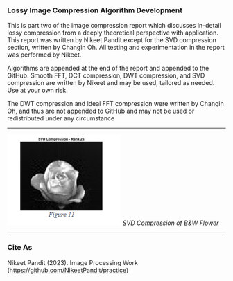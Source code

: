 ### Lossy Image Compression Algorithm Development
This is part two of the image compression report which discusses in-detail lossy compression from a deeply theoretical perspective with application. This report was written by Nikeet Pandit except for the SVD compression section, written by Changin Oh. All testing and experimentation in the report was performed by Nikeet. 

Algorithms are appended at the end of the report and appended to the GitHub. Smooth FFT, DCT compression, DWT compression, and SVD compression are written by Nikeet and may be used, tailored as needed. Use at your own risk. 

The DWT compression and ideal FFT compression were written by Changin Oh, and thus are not appended to GitHub and may not be used or redistributed under any circumstance

--------------------------------------------
![This is an image](https://github.com/NikeetPandit/projects/blob/main/Lossy%20Image%20Compression/functions/IM/read_me_IM.PNG)
*SVD Compression of B&W Flower*

--------------------------------------------

### Cite As
Nikeet Pandit (2023). Image Processing Work (https://github.com/NikeetPandit/practice)
